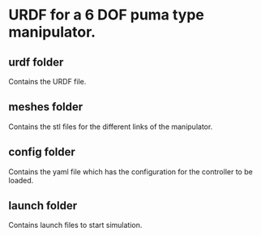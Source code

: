 # URDF for a 6 DOF puma type manipulator.
## urdf folder
Contains the URDF file.
## meshes folder
Contains the stl files for the different links of the manipulator.
## config folder
Contains the yaml file which has the configuration for the controller to be loaded.
## launch folder
Contains launch files to start simulation.